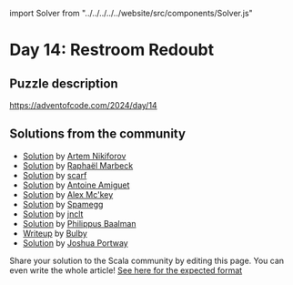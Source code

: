 import Solver from "../../../../../website/src/components/Solver.js"

# Day 14: Restroom Redoubt

## Puzzle description

https://adventofcode.com/2024/day/14

## Solutions from the community

- [Solution](https://github.com/nikiforo/aoc24/blob/main/src/main/scala/io/github/nikiforo/aoc24/D14T2.scala) by [Artem Nikiforov](https://github.com/nikiforo)
- [Solution](https://github.com/rmarbeck/advent2024/blob/main/day14/src/main/scala/Solution.scala) by [Raphaël Marbeck](https://github.com/rmarbeck)
- [Solution](https://github.com/scarf005/aoc-scala/blob/main/2024/day14.scala) by [scarf](https://github.com/scarf005)
- [Solution](https://github.com/aamiguet/advent-2024/blob/main/src/main/scala/ch/aamiguet/advent2024/Day14.scala) by [Antoine Amiguet](https://github.com/aamiguet)
- [Solution](https://github.com/AlexMckey/AoC2024_Scala/blob/master/src/year2024/day14.scala) by [Alex Mc'key](https://github.com/AlexMckey)
- [Solution](https://github.com/spamegg1/aoc/blob/master/2024/14/14.scala#L165) by [Spamegg](https://github.com/spamegg1)
- [Solution](https://github.com/jnclt/adventofcode2024/blob/main/day14/restroom-redoubt.sc) by [jnclt](https://github.com/jnclt)
- [Solution](https://github.com/Philippus/adventofcode/blob/main/src/main/scala/adventofcode2024/Day14.scala) by [Philippus Baalman](https://github.com/philippus)
- [Writeup](https://thedrawingcoder-gamer.github.io/aoc-writeups/2024/day14.html) by [Bulby](https://github.com/TheDrawingCoder-Gamer)
- [Solution](https://github.com/jportway/advent2024/blob/master/src/main/scala/Day14.scala) by [Joshua Portway](https://github.com/jportway)

Share your solution to the Scala community by editing this page.
You can even write the whole article! [See here for the expected format](https://github.com/scalacenter/scala-advent-of-code/discussions/424)
